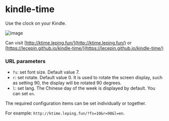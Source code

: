 # kindle-time

Use the clock on your Kindle.

![image](https://user-images.githubusercontent.com/11046969/212528349-12a1b2ce-25d4-43af-af22-f2643946696f.png)

Can visit [http://ktime.leping.fun/](http://ktime.leping.fun/) or [https://lecepin.github.io/kindle-time/](https://lecepin.github.io/kindle-time/)

### URL parameters

- `fs`: set font size. Default value 7.
- `r`: set rotate. Default value 0. It is used to rotate the screen display, such as setting 90, the display will be rotated 90 degrees.
- `l`: set lang. The Chinese day of the week is displayed by default. You can set `en`.

The required configuration items can be set individually or together.

For example: `http://ktime.leping.fun/?fs=10&r=90&l=en`.
